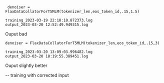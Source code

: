 

```
 denoiser = FlaxDataCollatorForT5MLM(tokenizer_len,eos_token_id,.15,1.5)

training_2023-03-19 22:18:10.872373.log
output_2023-03-20 12:52:49.949315.log
```
Ouput bad

```
denoiser = FlaxDataCollatorForT5MLM(tokenizer_len,eos_token_id,.15,3) 

training_2023-03-20 13:09:03.996482.log
output_2023-03-20 18:19:55.389451.log
```

Ouput slightly better

-- training with corrected input
